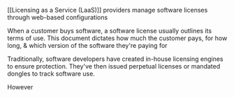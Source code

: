 [[Licensing as a Service (LaaS)]] providers manage software licenses through web-based configurations

When a customer buys software, a software license usually outlines its terms of use. This document dictates how much the customer pays, for how long, & which version of the software they're paying for

Traditionally, software developers have created in-house licensing engines to ensure protection. They've then issued perpetual licenses or mandated dongles to track software use.

However